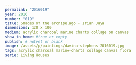 ```yaml
---
permalink: "2016019"
year: 2016
number: "019"
title: Shades of the archipelago - Irian Jaya
dimensions: 120 x 100
medium: acrylic charcoal marine charts collage on canvas
show_in_home: #true or empty
publish: # notyet or blank
image: /assets/p/paintings/davina-stephens-2016019.jpg
tags: acrylic charcoal marine-charts collage canvas flora
serie: Living Houses
---
```

